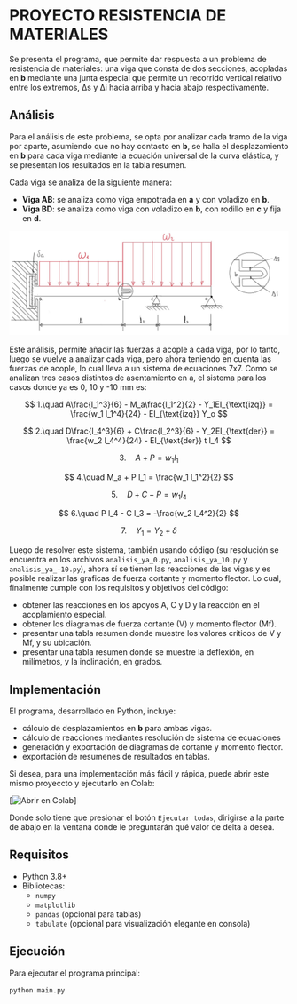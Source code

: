 # PROYECTO RESISTENCIA DE MATERIALES

Se presenta el programa, que permite dar respuesta a un problema de resistencia de materiales: una viga que consta de dos secciones, acopladas en **b** mediante una junta especial que permite un recorrido vertical relativo entre los extremos, Δs y Δi hacia arriba y hacia abajo respectivamente.

## Análisis

Para el análisis de este problema, se opta por analizar cada tramo de la viga por aparte, asumiendo que no hay contacto en **b**, se halla el desplazamiento en **b** para cada viga mediante la ecuación universal de la curva elástica, y se presentan los resultados en la tabla resumen.

Cada viga se analiza de la siguiente manera:

- **Viga AB**: se analiza como viga empotrada en **a** y con voladizo en **b**.
- **Viga BD**: se analiza como viga con voladizo en **b**, con rodillo en **c** y fija en **d**.

![Figura 1. Esquema representativo de la viga combinada. En la parte superior se presenta un detalle simplificado de la junta de acoplamiento especial que se estudia.](image.jpg)

Este análisis, permite añadir las fuerzas a acople a cada viga, por lo tanto, luego se vuelve a analizar cada viga, pero ahora teniendo en cuenta las fuerzas de acople, lo cual lleva a un sistema de ecuaciones 7x7. Como se analizan tres casos distintos de asentamiento en a, el sistema para los casos donde ya es 0, 10 y -10 mm es:


$$
1.\quad A\frac{l_1^3}{6} - M_a\frac{l_1^2}{2} - Y_1EI_{\text{izq}} = \frac{w_1 l_1^4}{24} - EI_{\text{izq}} Y_o
$$

$$
2.\quad D\frac{l_4^3}{6} + C\frac{l_2^3}{6} - Y_2EI_{\text{der}} = \frac{w_2 l_4^4}{24} - EI_{\text{der}} t l_4
$$

$$
3.\quad A + P = w_1 l_1
$$

$$
4.\quad M_a + P l_1 = \frac{w_1 l_1^2}{2}
$$

$$
5.\quad D + C - P = w_1 l_4
$$

$$
6.\quad P l_4 - C l_3 = -\frac{w_2 l_4^2}{2}
$$

$$
7.\quad Y_1 = Y_2 + \delta
$$

Luego de resolver este sistema, también usando código (su resolución se encuentra en los archivos `analisis_ya_0.py`, `analisis_ya_10.py` y `analisis_ya_-10.py`), ahora sí se tienen las reacciones de las vigas y es posible realizar las graficas de fuerza cortante y momento flector. Lo cual, finalmente cumple con los requisitos y objetivos del código: 
- obtener las reacciones en los apoyos A, C y D y la reacción en el acoplamiento especial.
- obtener los diagramas de fuerza cortante (V) y momento flector (Mf).
- presentar una tabla resumen donde muestre los valores críticos de V y Mf, y su ubicación.
- presentar una tabla resumen donde se muestre la deflexión, en milímetros, y la inclinación, en grados.

## Implementación

El programa, desarrollado en Python, incluye:
- cálculo de desplazamientos en **b** para ambas vigas.
- cálculo de reacciones mediantes resolución de sistema de ecuaciones
- generación y exportación de diagramas de cortante y momento flector.
- exportación de resumenes de resultados en tablas.

Si desea, para una implementación más fácil y rápida, puede abrir este mismo proyeccto y ejecutarlo en Colab:

[![Abrir en Colab]([https://colab.research.google.com/assets/colab-badge.svg](https://colab.research.google.com/drive/1zl6dZ-tgf0FJcgcUkKOuioLuBHJm8iQ_?usp=sharing))]

Donde solo tiene que presionar el botón `Ejecutar todas`, dirigirse a la parte de abajo en la ventana donde le preguntarán qué valor de delta a desea.

## Requisitos

- Python 3.8+
- Bibliotecas:
  - `numpy`
  - `matplotlib`
  - `pandas` (opcional para tablas)
  - `tabulate` (opcional para visualización elegante en consola)
 
## Ejecución

 Para ejecutar el programa principal:

```bash
python main.py
  
